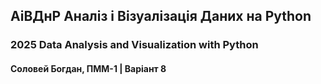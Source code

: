 ## АіВДнP Аналіз і Візуалізація Даних на Python

### 2025 Data Analysis and Visualization with Python

#### Соловей Богдан, ПММ-1 | Варіант 8
